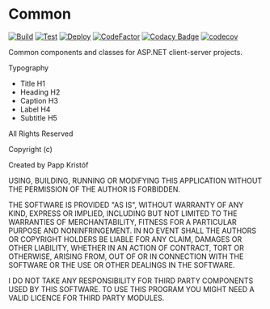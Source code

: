 # Common

[![Build](https://github.com/WaikikiGovernment/Common/actions/workflows/build.yml/badge.svg)](https://github.com/WaikikiGovernment/Common/actions/workflows/build.yml)
[![Test](https://github.com/WaikikiGovernment/Common/actions/workflows/test.yml/badge.svg)](https://github.com/WaikikiGovernment/Common/actions/workflows/test.yml)
[![Deploy](https://github.com/WaikikiGovernment/Common/actions/workflows/deploy.yml/badge.svg)](https://github.com/WaikikiGovernment/Common/actions/workflows/deploy.yml)
[![CodeFactor](https://www.codefactor.io/repository/github/kristof12345/common/badge)](https://www.codefactor.io/repository/github/kristof12345/common)
[![Codacy Badge](https://app.codacy.com/project/badge/Grade/f3a1b473e1b84f468a701394d368ceb6)](https://www.codacy.com/gh/kristof12345/Common/dashboard?utm_source=github.com&amp;utm_medium=referral&amp;utm_content=kristof12345/Common&amp;utm_campaign=Badge_Grade)
[![codecov](https://codecov.io/gh/kristof12345/Common/branch/master/graph/badge.svg?token=U8NGPP5kcl)](https://codecov.io/gh/kristof12345/Common)

Common components and classes for ASP.NET client-server projects.

Typography
- Title H1
- Heading H2
- Caption H3
- Label H4
- Subtitle H5

All Rights Reserved

Copyright (c) 

Created by Papp Kristóf

USING, BUILDING, RUNNING OR MODIFYING THIS APPLICATION WITHOUT THE PERMISSION OF THE AUTHOR IS FORBIDDEN.

THE SOFTWARE IS PROVIDED "AS IS", WITHOUT WARRANTY OF ANY KIND, EXPRESS OR
IMPLIED, INCLUDING BUT NOT LIMITED TO THE WARRANTIES OF MERCHANTABILITY,
FITNESS FOR A PARTICULAR PURPOSE AND NONINFRINGEMENT. IN NO EVENT SHALL THE
AUTHORS OR COPYRIGHT HOLDERS BE LIABLE FOR ANY CLAIM, DAMAGES OR OTHER
LIABILITY, WHETHER IN AN ACTION OF CONTRACT, TORT OR OTHERWISE, ARISING FROM,
OUT OF OR IN CONNECTION WITH THE SOFTWARE OR THE USE OR OTHER DEALINGS IN
THE SOFTWARE.

I DO NOT TAKE ANY RESPONSIBILITY FOR THIRD PARTY COMPONENTS USED BY THIS SOFTWARE.
TO USE THIS PROGRAM YOU MIGHT NEED A VALID LICENCE FOR THIRD PARTY MODULES.
